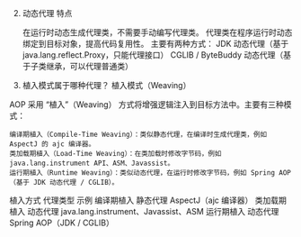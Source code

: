


2. 动态代理
   特点

   在运行时动态生成代理类，不需要手动编写代理类。
   代理类在程序运行时动态绑定到目标对象，提高代码复用性。
   主要有两种方式：
   JDK 动态代理（基于 java.lang.reflect.Proxy，只能代理接口）
   CGLIB / ByteBuddy 动态代理（基于子类继承，可以代理普通类）


3. 植入模式属于哪种代理？
   植入模式（Weaving）

AOP 采用 “植入”（Weaving） 方式将增强逻辑注入到目标方法中。主要有三种模式：

    编译期植入（Compile-Time Weaving）：类似静态代理，在编译时生成代理类，例如 AspectJ 的 ajc 编译器。
    类加载期植入（Load-Time Weaving）：在类加载时修改字节码，例如 java.lang.instrument API、ASM、Javassist。
    运行期植入（Runtime Weaving）：类似动态代理，在运行时修改字节码，例如 Spring AOP（基于 JDK 动态代理 / CGLIB）。

植入方式	代理类型	示例
编译期植入	静态代理	AspectJ（ajc 编译器）
类加载期植入	动态代理	java.lang.instrument、Javassist、ASM
运行期植入	动态代理	Spring AOP（JDK / CGLIB）